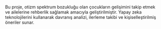 Bu proje, otizm spektrum bozukluğu olan çocukların gelişimini takip etmek ve ailelerine rehberlik sağlamak amacıyla geliştirilmiştir. Yapay zeka teknolojilerini kullanarak davranış analizi, ilerleme takibi ve kişiselleştirilmiş öneriler sunar.

